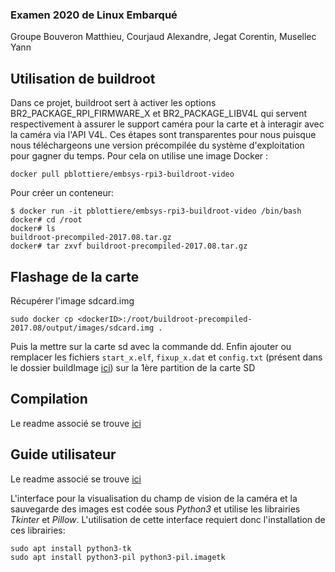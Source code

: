 ### Examen 2020 de Linux Embarqué
Groupe Bouveron Matthieu, Courjaud Alexandre, Jegat Corentin, Musellec Yann 

## Utilisation de buildroot  
Dans ce projet, buildroot sert à activer les options BR2_PACKAGE_RPI_FIRMWARE_X et BR2_PACKAGE_LIBV4L qui servent respectivement à assurer le support caméra pour la carte et à interagir avec la caméra via l'API V4L. Ces étapes sont transparentes pour nous puisque nous téléchargeons une version précompilée du système d'exploitation pour gagner du temps.
Pour cela on utilise une image Docker : 

```
docker pull pblottiere/embsys-rpi3-buildroot-video
```

Pour créer un conteneur:

````
$ docker run -it pblottiere/embsys-rpi3-buildroot-video /bin/bash
docker# cd /root
docker# ls
buildroot-precompiled-2017.08.tar.gz
docker# tar zxvf buildroot-precompiled-2017.08.tar.gz
````



## Flashage de la carte  

Récupérer l'image sdcard.img 

```
sudo docker cp <dockerID>:/root/buildroot-precompiled-2017.08/output/images/sdcard.img .
```

Puis la mettre sur la carte sd avec la commande dd. Enfin ajouter ou remplacer les fichiers `start_x.elf`, `fixup_x.dat` et `config.txt` (présent dans le dossier buildImage [ici](buildimage)) sur la 1ère partition de la carte SD



## Compilation

Le readme associé se trouve [ici](compilation/readme.md)




## Guide utilisateur
Le readme associé se trouve [ici](src/README.md)  

L'interface pour la visualisation du champ de vision de la caméra et la sauvegarde des images est codée sous *Python3* et utilise les librairies *Tkinter* et *Pillow*. L'utilisation de cette interface requiert donc l'installation de ces librairies:
```
sudo apt install python3-tk
sudo apt install python3-pil python3-pil.imagetk
```
